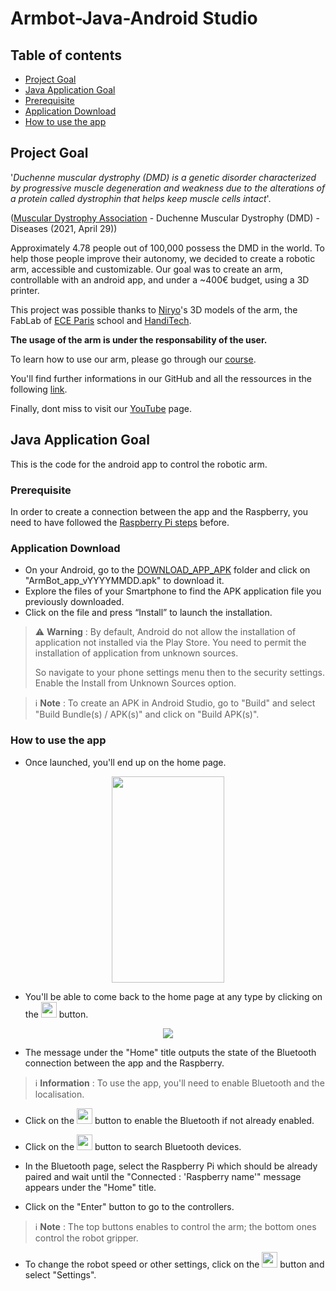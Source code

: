 # Armbot-Java-Android Studio

## Table of contents
* [Project Goal](#project-goal)
* [Java Application Goal](#java-application-goal)
* [Prerequisite](#prerequisite)
* [Application Download](#application-download)
* [How to use the app](#how-to-use-the-app)

## Project Goal

'*Duchenne muscular dystrophy (DMD) is a genetic disorder characterized by progressive muscle degeneration and weakness due to the alterations of a protein called dystrophin that helps keep muscle cells intact*'. 

([Muscular Dystrophy Association](https://www.mda.org/disease/duchenne-muscular-dystrophy) - Duchenne Muscular Dystrophy (DMD) - Diseases (2021, April 29))

Approximately 4.78 people out of 100,000 possess the DMD in the world. To help those people improve their autonomy, we decided to create a robotic arm, accessible and customizable. Our goal was to create an arm, controllable with an android app, and under a ~400€ budget, using a 3D printer. 

This project was possible thanks to [Niryo](https://niryo.com/fr/)'s 3D models of the arm, the FabLab of [ECE Paris](https://www.ece.fr/) school and [HandiTech](https://handitech-france.fr/).

**The usage of the arm is under the responsability of the user.**

To learn how to use our arm, please go through our [course](https://rise.articulate.com/share/YxWGhuafWEo22Ty-tBzGM7W94fOSDhKb#/).

You'll find further informations in our GitHub and all the ressources in the following [link](https://drive.google.com/drive/folders/1EEAC_9meE7mFTIsfq7AG75mwahTAs3Wy?usp=sharing).

Finally, dont miss to visit our [YouTube](https://www.youtube.com/channel/UCcuagSu5sPNIdyUf5VJzb_w) page.




## Java Application Goal

This is the code for the android app to control the robotic arm.

### Prerequisite

In order to create a connection between the app and the Raspberry, you need to have followed the [Raspberry Pi steps](https://github.com/ArmBot-ECE/ArmBot_Raspberry) before.


### Application Download

* On your Android, go to the [DOWNLOAD_APP_APK](https://github.com/ArmBot-ECE/ArmBot_Java_Android_Studio/tree/master/DOWNLOAD_APP_APK) folder and click on "ArmBot_app_vYYYYMMDD.apk" to download it.
* Explore the files of your Smartphone to find the APK application file you previously downloaded.
* Click on the file and press “Install” to launch the installation.

> :warning: **Warning** : By default, Android do not allow the installation of application not installed via the Play Store. You need to permit the installation of application from unknown sources. 
>
> So navigate to your phone settings menu then to the security settings. Enable the Install from Unknown Sources option.

> ℹ **Note** : To create an APK in Android Studio, go to "Build" and select "Build Bundle(s) / APK(s)" and click on "Build APK(s)".

### How to use the app

* Once launched, you'll end up on the home page.

<p align="center">
  <img width="180" height="330" src="https://user-images.githubusercontent.com/71266159/151386833-0daa5920-4e6a-4e10-a858-34003eab69bd.jpg">
</p>

* You'll be able to come back to the home page at any type by clicking on the <img width="25" height="25" src="https://user-images.githubusercontent.com/71266159/151388556-671b8d19-42be-49e8-ac86-d626048b7b1a.PNG"> button.

<p align="center">
  <img src="https://user-images.githubusercontent.com/71266159/151389110-d5ff84ef-1fe5-47c6-81cc-3aef2bfe1483.PNG">
</p>

* The message under the "Home" title outputs the state of the Bluetooth connection between the app and the Raspberry. 

> ℹ **Information** : To use the app, you'll need to enable Bluetooth and the localisation.

* Click on the <img width="25" height="25" src="https://user-images.githubusercontent.com/71266159/151390232-fd6ead72-5359-4c4c-8f66-151f76a996b7.PNG"> button to enable the Bluetooth if not already enabled. 

* Click on the <img width="25" height="25" src="https://user-images.githubusercontent.com/71266159/151390791-1c620555-a89d-48a8-8973-ca2fe329f6d1.PNG"> button to search Bluetooth devices.

* In the Bluetooth page, select the Raspberry Pi which should be already paired and wait until the "Connected : 'Raspberry name'" message appears under the "Home" title.

* Click on the "Enter" button to go to the controllers.

> ℹ **Note** : The top buttons enables to control the arm; the bottom ones control the robot gripper.

* To change the robot speed or other settings, click on the <img width="25" height="25" src="https://user-images.githubusercontent.com/71266159/151392768-65b559d2-46be-4eb0-9f08-6bf0912d31e6.PNG"> button and select "Settings".
